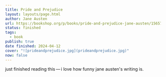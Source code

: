 ```yaml
---
title: Pride and Prejudice
layout: layouts/page.html
author: Jane Austen
url: https://bookshop.org/p/books/pride-and-prejudice-jane-austen/15657135?ean=9780141439518
status: finished
tags:
  - book
publish: true
date finished: 2024-04-12
cover: "![prideandprejudice.jpg](prideandprejudice.jpg)"
now: false
---
```

just finished reading this — i love how funny jane austen's writing is.